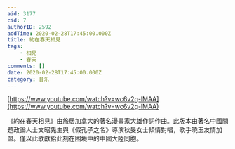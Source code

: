 ```yaml
---
aid: 3177
cid: 7
authorID: 2592
addTime: 2020-02-28T17:45:00.000Z
title: 約在春天相見
tags:
    - 相見
    - 春天
comments: []
date: 2020-02-28T17:45:00.000Z
category: 音乐
---
```


[https://www.youtube.com/watch?v=wc6v2g-lMAA](https://www.youtube.com/watch?v=wc6v2g-lMAA)

《約在春天相見》由旅居加拿大的著名漫畫家大雄作詞作曲。此版本由著名中國問題政論人士文昭先生與《假孔子之名》導演秋旻女士傾情對唱，歌手曉玉友情加盟。僅以此歌獻給此刻在困境中的中國大陸同胞。
